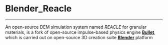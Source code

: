 # Blender_Reacle
----------------------
 An open-source DEM simulation system named *REACLE* for granular materials, is a fork of open-source impulse-based physics engine [**Bullet**]("https://github.com/bulletphysics/bullet3"), which is carried out on open-source 3D creation suite [**Blender**]("https://github.com/sobotka/blender") platform
